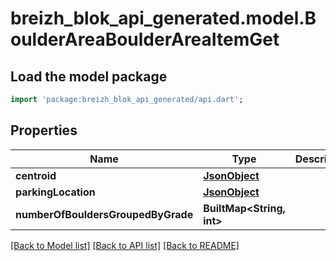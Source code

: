 # breizh_blok_api_generated.model.BoulderAreaBoulderAreaItemGet

## Load the model package
```dart
import 'package:breizh_blok_api_generated/api.dart';
```

## Properties
Name | Type | Description | Notes
------------ | ------------- | ------------- | -------------
**centroid** | [**JsonObject**](.md) |  | [optional] 
**parkingLocation** | [**JsonObject**](.md) |  | [optional] 
**numberOfBouldersGroupedByGrade** | **BuiltMap&lt;String, int&gt;** |  | [optional] 

[[Back to Model list]](../README.md#documentation-for-models) [[Back to API list]](../README.md#documentation-for-api-endpoints) [[Back to README]](../README.md)


